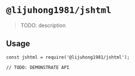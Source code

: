 # `@lijuhong1981/jshtml`

> TODO: description

## Usage

```
const jshtml = require('@lijuhong1981/jshtml');

// TODO: DEMONSTRATE API
```
